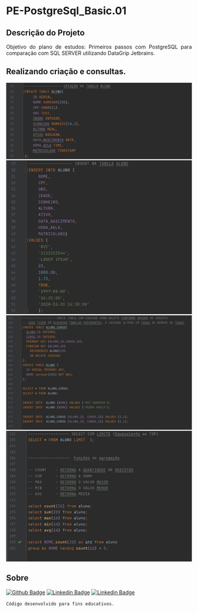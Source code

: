 # PE-PostgreSql_Basic.01

## Descrição do Projeto
<p align="justify"> Objetivo do plano de estudos: Primeiros passos com PostgreSQL para comparação com SQL SERVER utilizando DataGrip Jetbrains.
</p>

## Realizando criação e consultas.


<p align="left">
  <img src="https://github.com/barbosahub/ImageRepository/blob/master/PE-PostgreSql_Basic.01/CREATE.JPG" width="650" alt="Create com PostGresql">
  <img src="https://github.com/barbosahub/ImageRepository/blob/master/PE-PostgreSql_Basic.01/INSERT.JPG" width="650" alt="Insert com PostGresql">
  <img src="https://github.com/barbosahub/ImageRepository/blob/master/PE-PostgreSql_Basic.01/CREATECASCADE.JPG" width="650" alt="Create Cascade com PostGresql">
  <img src="https://github.com/barbosahub/ImageRepository/blob/master/PE-PostgreSql_Basic.01/LIMIT.JPG" width="650" alt="Select utilizando limite de busca com PostGresql">
</p>

## Sobre
[![Github Badge](https://img.shields.io/badge/-Github-000?style=flat-square&logo=Github&logoColor=white&link=https://github.com/barbosahub)](https://github.com/barbosahub)
[![Linkedin Badge](https://img.shields.io/badge/-LinkedIn-blue?style=flat-square&logo=Linkedin&logoColor=white&link=https://www.linkedin.com/in/brui/)](https://www.linkedin.com/in/brui/)
[![Linkedin Badge](https://img.shields.io/badge/Curso-Alura-yellow?style=flat-square&logo=&logoColor=white&link=https://cursos.alura.com.br/course/introducao-postgresql-primeiros-passos)](https://cursos.alura.com.br/course/introducao-postgresql-primeiros-passos)

```sh
Código desenvolvido para fins educativos.
```









